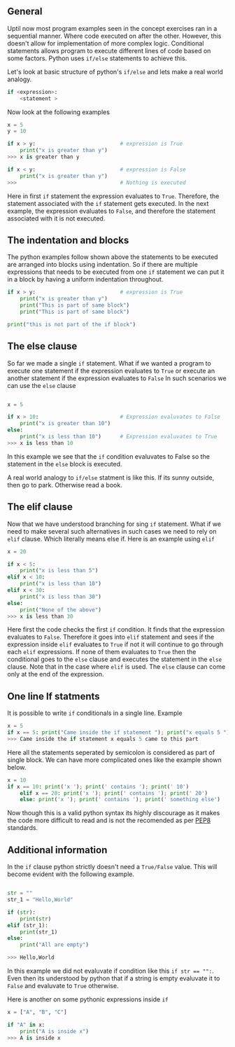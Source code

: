 ## General

Uptil now most program examples seen in the concept exercises ran in a sequential manner. Where code executed on after the other. However, this doesn't allow for implementation of more complex logic. Conditional statements allows program to execute different lines of code based on some factors. Python uses `if/else` statements to achieve this.

Let's look at basic structure of python's `if/else` and lets make a real world analogy.

```python
if <expression>:
    <statement >
```

Now look at the following examples

```python
x = 5
y = 10

if x > y:                           # expression is True
    print("x is greater than y")
>>> x is greater than y

if x < y:                           # expression is False
    print("x is greater than y")
>>>                                 # Nothing is executed

```

Here in first `if` statement the expression evaluates to `True`. Therefore, the statement associated with the `if` statement gets executed. In the next example, the expression evaluates to `False`, and therefore the statement associated with it is not executed.

## The indentation and blocks

The python examples follow shown above the statements to be executed are arranged into blocks using indentation. So if there are multiple expressions that needs to be executed from one `if` statement we can put it in a block by having a uniform indentation throughout.

```python
if x > y:                           # expression is True
    print("x is greater than y")
    print("This is part of same block")
    print("This is part of same block")

print("this is not part of the if block")
```

## The else clause

So far we made a single `if` statement. What if we wanted a program to execute one statement if the expression evaluates to `True` or execute an another statement if the expression evaluates to `False`
In such scenarios we can use the `else` clause

```python

x = 5

if x > 10:                          # Expression evaluvates to False
    print("x is greater than 10")
else:
    print("x is less than 10")      # Expression evaluvates to True
>>> x is less than 10

```

In this example we see that the `if` condition evaluvates to False so the statement in the `else` block is executed.

A real world analogy to `if/else` statment is like this. If its sunny outside, then go to park. Otherwise read a book.

## The elif clause

Now that we have understood branching for sing `if` statement. What if we need to make several such alternatives in such cases we need to rely on `elif` clause. Which literally means else if. Here is an example using `elif`

```python
x = 20

if x < 5:
    print("x is less than 5")
elif x < 10:
    print("x is less than 10")
elif x < 30:
    print("x is less than 30")
else:
    print("None of the above")
>>> x is less than 30
```

Here first the code checks the first `if` condition. It finds that the expression evaluates to `False`. Therefore it goes into `elif` statement and sees if the expression inside `elif` evaluates to `True` if not it will continue to go through each `elif` expressions. If none of them evaluates to `True` then the conditional goes to the `else` clause and executes the statement in the `else` clause. Note that in the case where `elif` is used. The `else` clause can come only at the end of the expression.

## One line If statments

It is possible to write `if` conditionals in a single line. Example

```python
x = 5
if x == 5: print("Came inside the if statement "); print("x equals 5 "); print("came to this part");
>>> Came inside the if statement x equals 5 came to this part
```

Here all the statements seperated by semicolon is considered as part of single block. We can have more complicated ones like the example shown below.

```python
x = 10
if x == 10: print('x '); print(' contains '); print(' 10')
    elif x == 20: print('x '); print(' contains '); print(' 20')
    else: print('x '); print(' contains '); print(' something else')

```

Now though this is a valid python syntax its highly discourage as it makes the code more difficult to read and is not the recomended as per [PEP8][pep8-link] standards.

[pep8-link]: https://www.python.org/dev/peps/pep-0008/#other-recommendations

## Additional information

In the `if` clause python strictly doesn't need a `True/False` value. This will become evident with the following example.

```python

str = ""
str_1 = "Hello,World"

if (str):
    print(str)
elif (str_1):
    print(str_1)
else:
    print("All are empty")

>>> Hello,World
```

In this example we did not evaluvate if condition like this `if str == "":`. Even then its understood by python that if a string is empty evaluvate it to `False` and evaluvate to `True` otherwise.

Here is another on some pythonic expressions inside `if`

```python
x = ["A", "B", "C"]

if "A" in x:
    print("A is inside x")
>>> A is inside x
```
